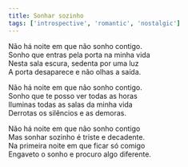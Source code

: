 ```yaml
---
title: Sonhar sozinho
tags: ['introspective', 'romantic', 'nostalgic']
---
```


Não há noite em que não sonho contigo.  
Sonho que entras pela porta na minha vida  
Nesta sala escura, sedenta por uma luz  
A porta desaparece e não olhas a saída.  

Não há noite em que não sonho contigo.  
Sonho que te posso ver todas as horas  
Iluminas todas as salas da minha vida  
Derrotas os silêncios e as demoras.  

Não há noite em que não sonho contigo  
Mas sonhar sozinho é triste e decadente.  
Na primeira noite em que ficar só comigo  
Engaveto o sonho e procuro algo diferente.  